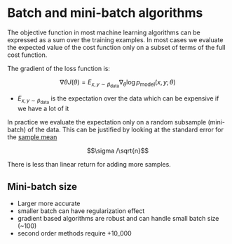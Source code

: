 # Batch and mini-batch algorithms

The objective function in most machine learning algorithms can be expressed as a sum over the training examples. In most cases we evaluate the expected value of the cost function only on a subset of terms of the full cost function.

The gradient of the loss function is:

$$
\nabla \theta J(\theta) = E_{x,y \sim \tilde{p}_{\text{data}}} \nabla_\theta \log p_{\text{model}}(x,y;\theta)
$$

* $E_{x,y \sim \tilde{p}_{\text{data}}}$ is the expectation over the data which can be expensive if we have a lot of it

In practice we evaluate the expectation only on a random subsample (mini-batch) of the data. This can be justified by looking at the standard error for the [sample mean](estimator.md) 

$$\sigma /\sqrt{n}$$

There is less than linear return for adding more samples.


## Mini-batch size

* Larger more accurate
* smaller batch can have regularization effect 
* gradient based algorithms are robust and can handle small batch size (~100)
* second order methods require +10_000